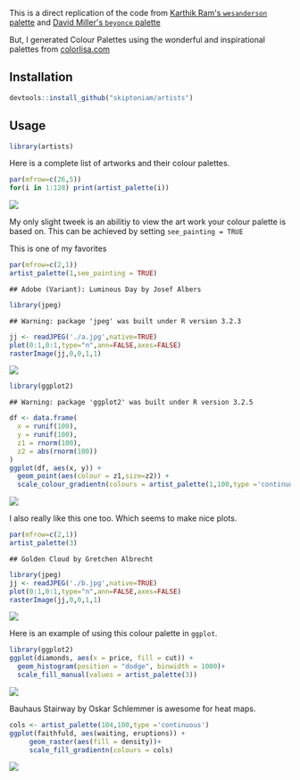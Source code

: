 This is a direct replication of the code from [Karthik Ram's `wesanderson` palette](https://github.com/karthik/wesanderson) and [David Miller's `beyonce` palette](https://github.com/dill/beyonce)

But, I generated Colour Palettes using the wonderful and inspirational palettes from [colorlisa.com](http://www.colorlisa.com/)

Installation
------------

``` r
devtools::install_github("skiptoniam/artists")
```

Usage
-----

``` r
library(artists)
```

Here is a complete list of artworks and their colour palettes.

``` r
par(mfrow=c(26,5))
for(i in 1:128) print(artist_palette(i))
```

![](readme_files/figure-markdown_github/all_palettes-1.png)

My only slight tweek is an abilitiy to view the art work your colour palette is based on. This can be achieved by setting `see_painting = TRUE`

This is one of my favorites

``` r
par(mfrow=c(2,1))
artist_palette(1,see_painting = TRUE)
```

    ## Adobe (Variant): Luminous Day by Josef Albers

``` r
library(jpeg)
```

    ## Warning: package 'jpeg' was built under R version 3.2.3

``` r
jj <- readJPEG('./a.jpg',native=TRUE)
plot(0:1,0:1,type="n",ann=FALSE,axes=FALSE)
rasterImage(jj,0,0,1,1)
```

![](readme_files/figure-markdown_github/luminous_day_josef_albers-1.png)

``` r
library(ggplot2)
```

    ## Warning: package 'ggplot2' was built under R version 3.2.5

``` r
df <- data.frame(
  x = runif(100),
  y = runif(100),
  z1 = rnorm(100),
  z2 = abs(rnorm(100))
)
ggplot(df, aes(x, y)) +
  geom_point(aes(colour = z1,size=z2)) +
  scale_colour_gradientn(colours = artist_palette(1,100,type ='continuous'))  
```

![](readme_files/figure-markdown_github/unnamed-chunk-1-1.png)

I also really like this one too. Which seems to make nice plots.

``` r
par(mfrow=c(2,1))
artist_palette(3)
```

    ## Golden Cloud by Gretchen Albrecht

``` r
library(jpeg)
jj <- readJPEG('./b.jpg',native=TRUE)
plot(0:1,0:1,type="n",ann=FALSE,axes=FALSE)
rasterImage(jj,0,0,1,1)
```

![](readme_files/figure-markdown_github/golden_cloud_gretchen_albrecht-1.png)

Here is an example of using this colour palette in `ggplot`.

``` r
library(ggplot2)
ggplot(diamonds, aes(x = price, fill = cut)) +
  geom_histogram(position = "dodge", binwidth = 1000)+
  scale_fill_manual(values = artist_palette(3))
```

![](readme_files/figure-markdown_github/diamonds_w_golden_cloud-1.png)

Bauhaus Stairway by Oskar Schlemmer is awesome for heat maps.

``` r
cols <- artist_palette(104,100,type ='continuous')
ggplot(faithfuld, aes(waiting, eruptions)) +
     geom_raster(aes(fill = density))+
     scale_fill_gradientn(colours = cols) 
```

![](readme_files/figure-markdown_github/Bauhaustreppe-1.png)
